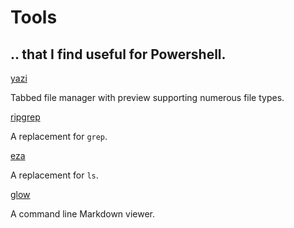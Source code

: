 # Tools

## .. that I find useful for Powershell.

[yazi](./yazi.md)

Tabbed file manager with preview supporting numerous file types.  

[ripgrep](./ripgrep.md)

A replacement for `grep`.  

[eza](./eza.md)

A replacement for `ls`.

[glow](./glow.md)

A command line Markdown viewer.
